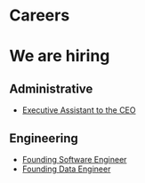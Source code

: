 # Careers
# We are hiring

## Administrative
- [Executive Assistant to the CEO](https://github.com/fimio-xyz/Careers/blob/main/Jobs/executive-assistant-ceo.md)

## Engineering
- [Founding Software Engineer](https://github.com/fimio-xyz/Careers/blob/main/Jobs/software-engineer.md)
- [Founding Data Engineer](https://github.com/fimio-xyz/Careers/blob/main/Jobs/data-engineer.md)